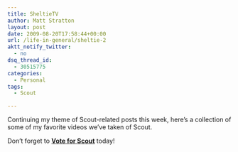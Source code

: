 ```yaml
---
title: SheltieTV
author: Matt Stratton
layout: post
date: 2009-08-20T17:58:44+00:00
url: /life-in-general/sheltie-2
aktt_notify_twitter:
  - no
dsq_thread_id:
  - 30515775
categories:
  - Personal
tags:
  - Scout

---
```

Continuing my theme of Scout-related posts this week, here&#8217;s a collection of some of my favorite videos we&#8217;ve taken of Scout.







Don&#8217;t forget to <a href="http://bit.ly/7lLK5" target="_blank"><strong>Vote for Scout</strong></a> today!